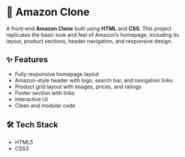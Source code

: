 # 🛒 Amazon Clone

A front-end **Amazon Clone** built using **HTML** and **CSS**. This project replicates the basic look and feel of Amazon’s homepage, including its layout, product sections, header navigation, and responsive design.

## ✨ Features

- Fully responsive homepage layout
- Amazon-style header with logo, search bar, and navigation links
- Product grid layout with images, prices, and ratings
- Footer section with links
- Interactive UI
- Clean and modular code

## 🛠 Tech Stack

- HTML5
- CSS3 
